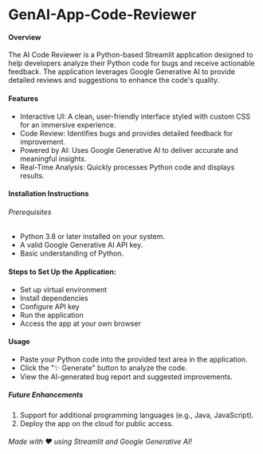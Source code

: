 # GenAI-App-Code-Reviewer
#### Overview
The AI Code Reviewer is a Python-based Streamlit application designed to help developers analyze their Python code for bugs and receive actionable feedback. The application leverages Google Generative AI to provide detailed reviews and suggestions to enhance the code's quality.
#### Features
* Interactive UI: A clean, user-friendly interface styled with custom CSS for an immersive experience.
* Code Review: Identifies bugs and provides detailed feedback for improvement.
* Powered by AI: Uses Google Generative AI to deliver accurate and meaningful insights.
* Real-Time Analysis: Quickly processes Python code and displays results.

#### Installation Instructions
###### Prerequisites
* Python 3.8 or later installed on your system.
* A valid Google Generative AI API key.
* Basic understanding of Python.

#### Steps to Set Up the Application:
* Set up virtual environment
* Install dependencies
* Configure API key
* Run the application
* Access the app at your own browser

#### Usage
* Paste your Python code into the provided text area in the application.
* Click the "✨ Generate" button to analyze the code.
* View the AI-generated bug report and suggested improvements.

##### Future Enhancements
1. Support for additional programming languages (e.g., Java, JavaScript).
2. Deploy the app on the cloud for public access.

###### Made with ❤️ using Streamlit and Google Generative AI!
